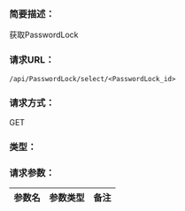 ### **简要描述：**

获取PasswordLock

### **请求URL：**

`/api/PasswordLock/select/<PasswordLock_id>`

### **请求方式：**

GET

### **类型：**

### **请求参数：**

|参数名|参数类型|备注|
|:--|:--|:--|